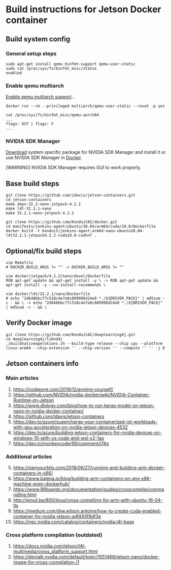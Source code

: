 # Build instructions for Jetson Docker container

## Build system config

### General setup steps

```
sudo apt-get install qemu binfmt-support qemu-user-static
sudo cat /proc/sys/fs/binfmt_misc/status
enabled
```

### Enable qemu multiarch

[Enable qemu multiarch support](https://github.com/multiarch/qemu-user-static#getting-started)...

```
docker run --rm --privileged multiarch/qemu-user-static --reset -p yes

cat /proc/sys/fs/binfmt_misc/qemu-aarch64
...
flags: OCF | flags: F
...
```

### NVIDIA SDK Manager

[Download](https://developer.nvidia.com/nvsdk-manager) system specific package for NVIDIA SDK Manager and install it or use NVIDIA SDK Manager in [Docker](https://github.com/atinfinity/sdk_manager_docker).

[WARNING] NVIDIA SDK Manager requires GUI to work properly.


## Base build steps

```
git clone https://github.com/idavis/jetson-containers.git
cd jetson-containers
make deps-32.2-nano-jetpack-4.2.1
make l4t-32.2.1-nano
make 32.2.1-nano-jetpack-4.2.2
```

```
git clone https://github.com/KonduitAI/docker.git
cd manifests/jenkins-agent/ubuntu/18.04/arm64/cuda/10.0/Dockerfile
docker build -t konduit/jenkins-agent:arm64-nano-ubuntu18.04-l4t32.2.1-jetpack4.2.2-cuda10.0-cudnn7 .
```

## Optional/fix build steps

```
vim Makefile
# DOCKER_BUILD_ARGS ?= "" -> DOCKER_BUILD_ARGS ?= ""
```

```
vim docker/jetpack/4.2.2/nano/devel/Dockerfile
RUN apt-get update && apt-get install -y \ -> RUN apt-get update && apt-get install -y --no-install-recommends \
```

```
vim docker/l4t/32.2.1/nano/Dockerfile
# echo "2d648bbc77c510c4e7e0c809996d24e8 *./${DRIVER_PACK}" | md5sum -c - && \ -> echo "2d648bbc77c510c4e7e0c809996d24e8 *./${DRIVER_PACK}" | md5sum -c - && \
```

## Verify Docker image

```
git clone https://github.com/KonduitAI/deeplearning4j.git
cd deeplearning4j/libnd4j
./buildnativeoperations.sh --build-type release --chip cpu --platform linux-arm64 --chip-extension '' --chip-version '' --compute '' '' -j 8
```

## Jetson containers info

### Main articles
1. https://codepyre.com/2019/12/arming-yourself/
2. https://github.com/NVIDIA/nvidia-docker/wiki/NVIDIA-Container-Runtime-on-Jetson
3. https://www.dlology.com/blog/how-to-run-keras-model-on-jetson-nano-in-nvidia-docker-container/
4. https://github.com/idavis/jetson-containers
5. https://dev.to/azure/supercharge-your-containerized-iot-workloads-with-gpu-acceleration-on-nvidia-jetson-devices-4532
6. https://dev.to/azure/building-jetson-containers-for-nvidia-devices-on-windows-10-with-vs-code-and-wsl-v2-1ao
7. https://dev.to/monkeycoder99/comment/j74g


### Additional articles
5. https://ownyourbits.com/2018/06/27/running-and-building-arm-docker-containers-in-x86/
6. https://www.balena.io/blog/building-arm-containers-on-any-x86-machine-even-dockerhub/
7. https://www.96boards.org/documentation/guides/crosscompile/commandline.html
8. http://jensd.be/800/linux/cross-compiling-for-arm-with-ubuntu-16-04-lts
9. https://medium.com/@w.wilson.antoine/how-to-create-cuda-enabled-container-for-nvidia-jetson-adf493f8df3e
10. https://ngc.nvidia.com/catalog/containers/nvidia:l4t-base

### Cross platform compilation (outdated)
1. https://docs.nvidia.com/jetson/l4t-multimedia/cross_platform_support.html
2. https://devtalk.nvidia.com/default/topic/1051466/jetson-nano/docker-image-for-cross-compilation-/1